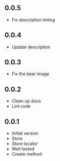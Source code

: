 ## 0.0.5

- Fix description linting

## 0.0.4

- Update description

## 0.0.3

- Fix the bear image

## 0.0.2

- Clean up docs
- Lint code

## 0.0.1

- Initial version
- Store
- Store locator
- Well tested
- Create method
